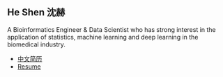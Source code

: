 ## He Shen 沈赫

A Bioinformatics Engineer & Data Scientist who has strong interest in the application of statistics, machine learning and deep learning in the biomedical industry.

- [中文简历](resume_zh/CV_HeShen_zh.md)
- [Resume](resume_en/CV_HeShen_en.md)
